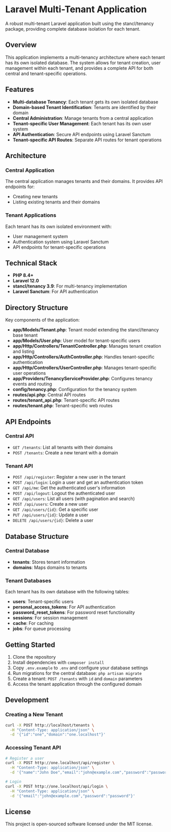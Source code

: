 # Laravel Multi-Tenant Application

A robust multi-tenant Laravel application built using the stancl/tenancy package, providing complete database isolation for each tenant.

## Overview

This application implements a multi-tenancy architecture where each tenant has its own isolated database. The system allows for tenant creation, user management within each tenant, and provides a complete API for both central and tenant-specific operations.

## Features

- **Multi-database Tenancy**: Each tenant gets its own isolated database
- **Domain-based Tenant Identification**: Tenants are identified by their domain
- **Central Administration**: Manage tenants from a central application
- **Tenant-specific User Management**: Each tenant has its own user system
- **API Authentication**: Secure API endpoints using Laravel Sanctum
- **Tenant-specific API Routes**: Separate API routes for tenant operations

## Architecture

### Central Application

The central application manages tenants and their domains. It provides API endpoints for:

- Creating new tenants
- Listing existing tenants and their domains

### Tenant Applications

Each tenant has its own isolated environment with:

- User management system
- Authentication system using Laravel Sanctum
- API endpoints for tenant-specific operations

## Technical Stack

- **PHP 8.4+**
- **Laravel 12.0**
- **stancl/tenancy 3.9**: For multi-tenancy implementation
- **Laravel Sanctum**: For API authentication

## Directory Structure

Key components of the application:

- **app/Models/Tenant.php**: Tenant model extending the stancl/tenancy base tenant
- **app/Models/User.php**: User model for tenant-specific users
- **app/Http/Controllers/TenantController.php**: Manages tenant creation and listing
- **app/Http/Controllers/AuthController.php**: Handles tenant-specific authentication
- **app/Http/Controllers/UserController.php**: Manages tenant-specific user operations
- **app/Providers/TenancyServiceProvider.php**: Configures tenancy events and routing
- **config/tenancy.php**: Configuration for the tenancy system
- **routes/api.php**: Central API routes
- **routes/tenant_api.php**: Tenant-specific API routes
- **routes/tenant.php**: Tenant-specific web routes

## API Endpoints

### Central API

- `GET /tenants`: List all tenants with their domains
- `POST /tenants`: Create a new tenant with a domain

### Tenant API

- `POST /api/register`: Register a new user in the tenant
- `POST /api/login`: Login a user and get an authentication token
- `GET /api/me`: Get the authenticated user's information
- `POST /api/logout`: Logout the authenticated user
- `GET /api/users`: List all users (with pagination and search)
- `POST /api/users`: Create a new user
- `GET /api/users/{id}`: Get a specific user
- `PUT /api/users/{id}`: Update a user
- `DELETE /api/users/{id}`: Delete a user

## Database Structure

### Central Database

- **tenants**: Stores tenant information
- **domains**: Maps domains to tenants

### Tenant Databases

Each tenant has its own database with the following tables:

- **users**: Tenant-specific users
- **personal_access_tokens**: For API authentication
- **password_reset_tokens**: For password reset functionality
- **sessions**: For session management
- **cache**: For caching
- **jobs**: For queue processing

## Getting Started

1. Clone the repository
2. Install dependencies with `composer install`
3. Copy `.env.example` to `.env` and configure your database settings
4. Run migrations for the central database: `php artisan migrate`
5. Create a tenant: `POST /tenants` with `id` and `domain` parameters
6. Access the tenant application through the configured domain

## Development

### Creating a New Tenant

```bash
curl -X POST http://localhost/tenants \
  -H "Content-Type: application/json" \
  -d '{"id":"one","domain":"one.localhost"}'
```

### Accessing Tenant API

```bash
# Register a user
curl -X POST http://one.localhost/api/register \
  -H "Content-Type: application/json" \
  -d '{"name":"John Doe","email":"john@example.com","password":"password","password_confirmation":"password"}'

# Login
curl -X POST http://one.localhost/api/login \
  -H "Content-Type: application/json" \
  -d '{"email":"john@example.com","password":"password"}'
```

## License

This project is open-sourced software licensed under the MIT license.